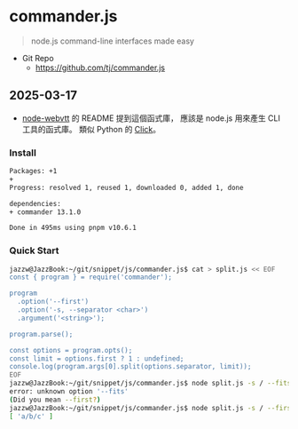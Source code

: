 # commander.js

> node.js command-line interfaces made easy

- Git Repo
  - https://github.com/tj/commander.js

## 2025-03-17

- [node-webvtt](../node-webvtt/node-webvtt.md) 的 README 提到這個函式庫，
  應該是 node.js 用來產生 CLI 工具的函式庫。
  類似 Python 的 [Click](../../py/click/)。

### Install

```bash
Packages: +1
+
Progress: resolved 1, reused 1, downloaded 0, added 1, done

dependencies:
+ commander 13.1.0

Done in 495ms using pnpm v10.6.1
```

### Quick Start

```bash
jazzw@JazzBook:~/git/snippet/js/commander.js$ cat > split.js << EOF
const { program } = require('commander');

program
  .option('--first')
  .option('-s, --separator <char>')
  .argument('<string>');

program.parse();

const options = program.opts();
const limit = options.first ? 1 : undefined;
console.log(program.args[0].split(options.separator, limit));
EOF
jazzw@JazzBook:~/git/snippet/js/commander.js$ node split.js -s / --fits a/b/c
error: unknown option '--fits'
(Did you mean --first?)
jazzw@JazzBook:~/git/snippet/js/commander.js$ node split.js -s / --first a/b/c
[ 'a/b/c' ]
```